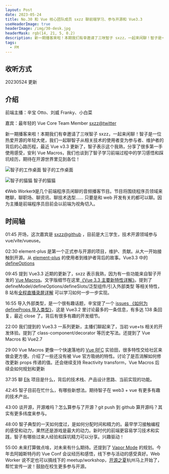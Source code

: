 ```yaml
---
layout: Post
date: 2023-05-24
title: No.30 和 Vue 核心团队成员 sxzz 聊前端学习、参与开源和 Vue3.3
useHeaderImage: true
headerImage: /img/30-desk.jpg
headerMask: rgb(14, 21, 5, 0.2)
description: 新一期播客来啦！本期我们有幸邀请了三咲智子 sxzz，一起来闲聊！智子是一位热爱开源的年轻大佬，我们一起聊智子从相关技术的使用者变为参与者、维护者的背后的心路历程，最近 Vue v3.3 更新了，智子表示这个我熟，分享了很多第一手使用感受，安利 Vue Macros，我们也谈到了智子学习前端过程中的学习感悟和踩坑经历，期待在开源世界里见到各位！
tags:
  - FM
---
```


## 收听方式

20230524 更新

## 介绍

前端主播：辛宝 Otto、刘威 Franky、小白菜

嘉宾：最年轻的 Vue Core Team Member [sxzz@twitter](https://twitter.com/zhizijun)

新一期播客来啦！本期我们有幸邀请了三咲智子 sxzz，一起来闲聊！智子是一位热爱开源的年轻大佬，我们一起聊智子从相关技术的使用者变为参与者、维护者的背后的心路历程，最近 Vue v3.3 更新了，智子表示这个我熟，分享了很多第一手使用感受，安利 Vue Macros，我们也谈到了智子学习前端过程中的学习感悟和踩坑经历，期待在开源世界里见到各位！

![智子的工作桌面](/img/30-desk.jpg)
智子的工作桌面

![智子的猫猫](/img/30-2.jpg)
智子的猫猫

《Web Worker》是几个前端程序员闲聊的音频播客节目。节目将围绕程序员领域来瞎聊，聊职场、聊资讯、聊技术选型...... 只要是和 web 开发有关的都可以聊。因为主播是前端程序员目前会以前端为视角切入。

## 时间轴

01:45 开场，这次嘉宾是 [sxzz@github](https://github.com/sxzz) ，目前是大三学生，技术开源领域参与 vue/vite/vueuse。

02:30 element-plus 是第一个正式参与开源的项目，维护、贡献。从大一开始接触到开源。从 [element-plus](https://github.com/element-plus/element-plus) 的使用者到维护者背后的故事。Vue3.3 中的 [defineOptions](https://vuejs.org/api/sfc-script-setup.html#defineoptions)

09:45 提到 Vue3.3 近期的更新了，sxzz 表示我熟，因为有一些功能来自智子开发的 [Vue Macros](https://github.com/sxzz/vue-macros)。文字版细节在这里[《Vue 3.3 主要新特性详解》](https://xlog.sxzz.moe/vue-3-3)。提到了 defineModel/defineOptions/defineSlots/泛型组件/引入外部类型 等相关特性，B 站有[全程直播录屏详解](https://space.bilibili.com/24679024/video) 可以学习如何一步一步实现。

16:55 导入外部类型，是一个很有趣话题，辛宝提了一个 [issues 《如何为 defineProps 导入类型》](https://github.com/vuejs/core/issues/4294)，这是 Vue3.2 里讨论最多的一条信息，有多达 138 条回复，最近 close 了。背后有很多有趣的开发细节。

22:00 我们提到的 Vue3.3 一系列更新，主播们聊起来了，当初 vue+ts 相关的开发体验。提到了 class-component/decorator 等历史写法。还提到了 Vue Macros 和 Vue2.7

29:00 Vue Macros 更像一个快速落地的 [Vue RFC](https://github.com/vuejs/rfcs) 实验田，很多特性交给社区来做会更方便。介绍了一些还没有被 Vue 官方吸纳的特性。讨论了是否消解如何修改更新 props 传递的值。还会继续支持 Reactivity transform，Vue Macros 后续会如何规划和更新

37:35 聊 [Elk](https://github.com/elk-zone) 项目是什么，背后的技术栈、产品设计思路、当前实现的功能。

42:45 智子目前在忙什么，有哪些新想法。期待智子在 web3 + vue 有更多有趣的技术产出。

43:00 谈开源，开源难吗？怎么算参与了开源？git push 到 github 算开源吗？其实有更多纬度来参与。

48:00 智子典型的一天如何度过，是如何分配时间和精力的。最早学习接触编程的感受和动力，果然还是游戏是最大的动力。新时代的前端更容易学习技术和实践，智子有哪些过来人经验和踩坑精力可以分享。兴趣驱动！

55:00 未来打算做点啥，对未来有什么期待。还提到了 [Vapor Mode](https://blog.vuejs.org/posts/2022-year-in-review) 的规划。今年去阿姆斯特丹的 Vue Conf 会议经历和感悟，线下参与活动的感受真好。Web Worker 说不定也可以搞线下的 meetup/workshop，[开源之夏](https://summer-ospp.ac.cn/)杭州马上开始了，帮忙宣传一波！鼓励在校生更多参与开源。
